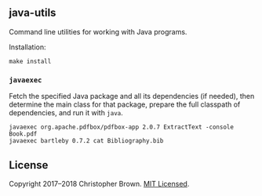 ## java-utils

Command line utilities for working with Java programs.

Installation:

    make install


### `javaexec`

Fetch the specified Java package and all its dependencies (if needed),
then determine the main class for that package,
prepare the full classpath of dependencies,
and run it with `java`.

    javaexec org.apache.pdfbox/pdfbox-app 2.0.7 ExtractText -console Book.pdf
    javaexec bartleby 0.7.2 cat Bibliography.bib


## License

Copyright 2017–2018 Christopher Brown.
[MIT Licensed](https://chbrown.github.io/licenses/MIT/#2017-2018).
